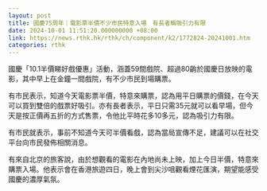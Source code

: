 ```yaml
---
layout: post
title: 國慶75周年｜電影票半價不少市民特意入場　有長者稱吸引力有限
date: 2024-10-01 11:51:20.000000000 +08:00
link: https://news.rthk.hk/rthk/ch/component/k2/1772824-20241001.htm
categories: rthk
---
```


國慶「10.1半價睇好戲優惠」活動，涵蓋59間戲院、超過80齣於國慶日放映的電影，其中早上在金鐘一間戲院，有不少市民到場購票。

有市民表示，知道今天電影票半價，特意來購票，認為用平日購票的價錢，在今天可以買到雙倍的戲票好吸引。亦有長者表示，平日只需35元就可以看早場，但今天是按正價再五折的方式售票，令他比平時花多10多元，認為吸引力有限。

有市民就表示，事前不知道今天可半價看戲，認為當局宣傳不足，建議可以在社交平台向市民發佈相關消息。

有來自北京的旅客說，由於想觀看的電影在內地尚未上映，加上今日半價，特意來購票入場。他表示會在香港旅遊四日，晚上會到尖沙咀觀看煙花匯演，期望能感受國慶的濃厚氣氛。

